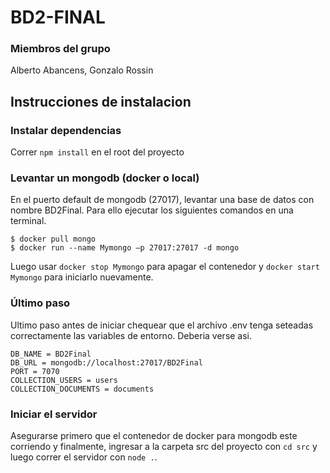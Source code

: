 # BD2-FINAL

### Miembros del grupo
Alberto Abancens,
Gonzalo Rossin

## Instrucciones de instalacion

### Instalar dependencias
Correr `npm install` en el root del proyecto

### Levantar un mongodb (docker o local)

En el puerto default de mongodb (27017), levantar una base de datos con nombre BD2Final. Para ello ejecutar los siguientes comandos en una terminal.

```
$ docker pull mongo
$ docker run --name Mymongo –p 27017:27017 -d mongo
```
Luego usar `docker stop Mymongo` para apagar el contenedor y `docker start Mymongo` para iniciarlo nuevamente.

### Último paso
Ultimo paso antes de iniciar chequear que el archivo .env tenga seteadas correctamente las variables de entorno. Deberia verse asi.

```
DB_NAME = BD2Final
DB_URL = mongodb://localhost:27017/BD2Final
PORT = 7070
COLLECTION_USERS = users
COLLECTION_DOCUMENTS = documents
```

### Iniciar el servidor
Asegurarse primero que el contenedor de docker para mongodb este corriendo y finalmente, ingresar a la carpeta src del proyecto con `cd src` y luego correr el servidor con `node .`.
